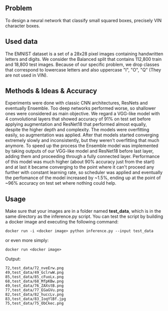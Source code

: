 ## Problem
To design a neural network that classify small squared boxes, precisely VIN character boxes.
## Used data
The EMNIST dataset is a set of a 28x28 pixel images containing handwritten letters and digits. We consider the Balanced split that contains 112,800 train and 18,800 test images. Because of our specific problem, we drop classes that correspond to lowercase letters and also uppercase "I", "O", "Q" (They are not used in VIN).
## Methods & Ideas & Accuracy
Experiments were done with classic CNN architectures, ResNets and eventually Ensemble. Too deep networks performed worse, so shallower ones were considered as main objective. We regard a VGG-like model with 4 convolutional layers that showed accuracy of 91% on test set before applying augmentation and ResNet18 that performed almost equally, despite the higher depth and complexity. The models were overfitting easily, so augmentation was applied. After that models started converging extremely slowly and inconsistently, but they weren't overfitting that much anymore. To speed up the process the Ensemble model was implemented by taking outputs of our VGG-like model and ResNet18 before last layer, adding them and proceeding through a fully connected layer. Performance of this model was much higher (about 90% accuracy just from the start) and at last it became converging to the point where it can't proceed any further with constant learning rate, so scheduler was applied and eventually the perfomance of the model increased by ~1.5%, ending up at the point of ~96% accuracy on test set where nothing could help.
## Usage
Make sure that your images are in a folder named **test_data**, which is in the same directory as the inference.py script. 
You can test the script by building a docker image and executing the following command:
```
docker run -i <docker image> python inference.py --input test_data
```
or even more simply:
```
docker run <docker image>
```
Output:
```
72,test_data/72_nveErw.png
49,test_data/49_GclrwW.png
85,test_data/85_cFuoLx.png
68,test_data/68_MfpKBw.png
49,test_data/76_ZAXstB.png
77,test_data/77_EGaGVu.png
82,test_data/82_huccLv.png
83,test_data/83_IoqYlBf.jpg
75,test_data/75_ObCkec.png
```

